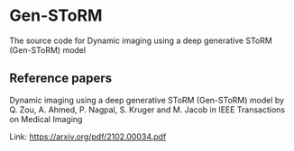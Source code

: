 # Gen-SToRM
The source code for Dynamic imaging using a deep generative SToRM (Gen-SToRM) model

## Reference papers
Dynamic imaging using a deep generative SToRM (Gen-SToRM) model by Q. Zou, A. Ahmed, P. Nagpal, S. Kruger and M. Jacob in IEEE Transactions on Medical Imaging

Link: https://arxiv.org/pdf/2102.00034.pdf
